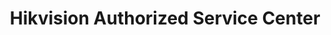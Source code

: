 ---
title: "Hikvision Authorized Service Center"
url: /karachi/hikvision-authorized-service-center/
shop: shop
---
